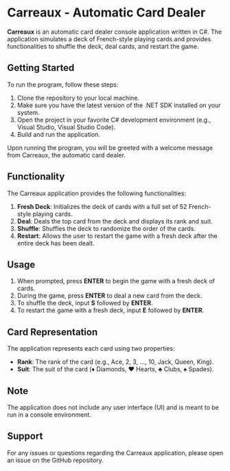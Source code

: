 # Carreaux - Automatic Card Dealer

**Carreaux** is an automatic card dealer console application written in C#. The application simulates a deck of French-style playing cards and provides functionalities to shuffle the deck, deal cards, and restart the game.

## Getting Started

To run the program, follow these steps:

1. Clone the repository to your local machine.
2. Make sure you have the latest version of the .NET SDK installed on your system.
3. Open the project in your favorite C# development environment (e.g., Visual Studio, Visual Studio Code).
4. Build and run the application.

Upon running the program, you will be greeted with a welcome message from Carreaux, the automatic card dealer.

## Functionality

The Carreaux application provides the following functionalities:

1. **Fresh Deck**: Initializes the deck of cards with a full set of 52 French-style playing cards.
2. **Deal**: Deals the top card from the deck and displays its rank and suit.
3. **Shuffle**: Shuffles the deck to randomize the order of the cards.
4. **Restart**: Allows the user to restart the game with a fresh deck after the entire deck has been dealt.

## Usage

1. When prompted, press **ENTER** to begin the game with a fresh deck of cards.
2. During the game, press **ENTER** to deal a new card from the deck.
3. To shuffle the deck, input **S** followed by **ENTER**.
4. To restart the game with a fresh deck, input **E** followed by **ENTER**.

## Card Representation

The application represents each card using two properties:

- **Rank**: The rank of the card (e.g., Ace, 2, 3, ..., 10, Jack, Queen, King).
- **Suit**: The suit of the card (♦ Diamonds, ♥ Hearts, ♣ Clubs, ♠ Spades).

## Note

The application does not include any user interface (UI) and is meant to be run in a console environment.

## Support

For any issues or questions regarding the Carreaux application, please open an issue on the GitHub repository.
